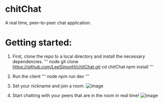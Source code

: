# chitChat
A real time, peer-to-peer chat application. 

# Getting started:

1. First, clone the repo to a local directory and install the necessary dependencies.
''' node
git clone https://github.com/LeeSimonH/chitChat.git
cd chitChat
npm install
'''

2. Run the client
''' node
npm run dev
'''

3. Set your nickname and join a room.
![image](https://user-images.githubusercontent.com/68676041/180659033-41b28b25-47eb-4b2b-b51c-210758bd195d.png)

4. Start chatting with your peers that are in the room in real time!
![image](https://user-images.githubusercontent.com/68676041/180659145-7491ed56-962b-4039-a86c-9fb0cf5e8771.png)
